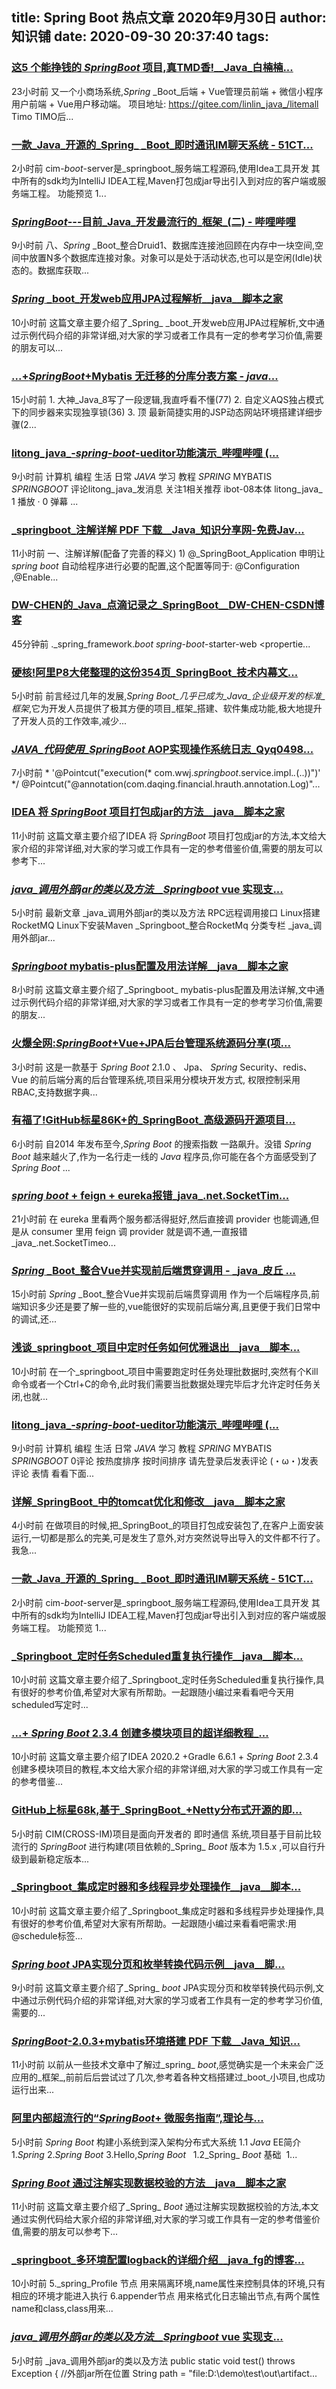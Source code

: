 
title: Spring Boot 热点文章 2020年9月30日
author: 知识铺
date: 2020-09-30 20:37:40
tags: 
---
  
### [这5 个能挣钱的 _SpringBoot_ 项目,真TMD香!__Java_白楠楠...](https://zshipu.com/t?url=https://blog.csdn.net/weixin_47340771/article/details/108875781)

 23小时前 又一个小商场系统,_Spring_ _Boot_后端 + Vue管理员前端 + 微信小程序用户前端 + Vue用户移动端。 项目地址: https://gitee.com/linlin_java_/litemall Timo TIMO后...

### [一款_Java_开源的_Spring_ _Boot_即时通讯IM聊天系统 - 51CT...](https://zshipu.com/t?url=https://developer.51cto.com/art/202009/627734.htm?pc)

 2小时前 cim-_boot_-server是_springboot_服务端工程源码,使用Idea工具开发 其中所有的sdk均为IntelliJ IDEA工程,Maven打包成jar导出引入到对应的客户端或服务端工程。 功能预览 1...

### [_SpringBoot_---目前_Java_开发最流行的_框架_(二) - 哔哩哔哩](https://zshipu.com/t?url=https://www.bilibili.com/read/cv7785800/)

 9小时前 八、_Spring_ _Boot_整合Druid1、数据库连接池回顾在内存中一块空间,空间中放置N多个数据库连接对象。对象可以是处于活动状态,也可以是空闲(Idle)状态的。数据库获取...

### [_Spring_ _boot_开发web应用JPA过程解析__java__脚本之家](https://zshipu.com/t?url=http://www.jb51.net/article/196854.htm)

 10小时前 这篇文章主要介绍了_Spring_ _boot_开发web应用JPA过程解析,文中通过示例代码介绍的非常详细,对大家的学习或者工作具有一定的参考学习价值,需要的朋友可以...

### [...+_SpringBoot_+Mybatis 无迁移的分库分表方案 - _java_...](https://zshipu.com/t?url=https://www.cnblogs.com/ianze888/p/13752718.html)

 15小时前 1\. 大神_Java_8写了一段逻辑,我直呼看不懂(77) 2\. 自定义AQS独占模式下的同步器来实现独享锁(36) 3\. 顶 最新简捷实用的JSP动态网站环境搭建详细步骤(2...

### [litong_java_-_spring_-_boot_-ueditor功能演示_哔哩哔哩 (...](https://zshipu.com/t?url=https://www.bilibili.com/video/BV1EA41177hw)

 9小时前 计算机 编程 生活 日常 _JAVA_ 学习 教程 _SPRING_ MYBATIS _SPRINGBOOT_ 评论litong_java_发消息 关注1相关推荐 ibot-08本体 litong_java_ 1 播放 · 0 弹幕 ...

### [_springboot_注解详解 PDF 下载__Java_知识分享网-免费Jav...](https://zshipu.com/t?url=http://www.java1234.com/a/javabook/javaweb/2020/0930/17759.html)

 11小时前 一、注解详解(配备了完善的释义) 1) @_SpringBoot_Application 申明让 _spring_ _boot_ 自动给程序进行必要的配置,这个配置等同于: @Configuration ,@Enable...

### [DW-CHEN的_Java_点滴记录之_SpringBoot__DW-CHEN-CSDN博客](https://zshipu.com/t?url=https://blog.csdn.net/qq_42795277/article/details/108887672)

 45分钟前 ._spring_framework._boot_</groupId> <artifactId>_spring_-_boot_-starter-web</artifactId> </dependency> </dependencies> <!--管理jdk版本--> <propertie...

### [硬核!阿里P8大佬整理的这份354页_SpringBoot_技术内幕文...](https://zshipu.com/t?url=https://blog.csdn.net/Java6888/article/details/108885070)

 5小时前 前言经过几年的发展,_Spring_ _Boot_几乎已成为_Java_企业级开发的标准_框架_,它为开发人员提供了极其方便的项目_框架_搭建、软件集成功能,极大地提升了开发人员的工作效率,减少...

### [_JAVA_代码使用_SpringBoot_ AOP实现操作系统日志_Qyq0498...](https://zshipu.com/t?url=https://blog.csdn.net/Qyq0498/article/details/108880210)

 7小时前 * '@Pointcut("execution(* com.wwj._springboot_.service.impl.*.*(..))")' */ @Pointcut("@annotation(com.daqing.financial.hrauth.annotation.Log)"...

### [IDEA 将 _SpringBoot_ 项目打包成jar的方法__java__脚本之家](https://zshipu.com/t?url=http://www.jb51.net/article/196828.htm)

 11小时前 这篇文章主要介绍了IDEA 将 _SpringBoot_ 项目打包成jar的方法,本文给大家介绍的非常详细,对大家的学习或工作具有一定的参考借鉴价值,需要的朋友可以参考下...

### [_java_调用外部jar的类以及方法__Springboot_ vue 实现支...](https://zshipu.com/t?url=https://blog.csdn.net/weixin_43851064/category_10441496.html)

 5小时前 最新文章 _java_调用外部jar的类以及方法 RPC远程调用接口 Linux搭建RocketMQ Linux下安装Maven _Springboot_整合RocketMq 分类专栏 _java_调用外部jar...

### [_Springboot_ mybatis-plus配置及用法详解__java__脚本之家](https://zshipu.com/t?url=http://www.jb51.net/article/196877.htm)

 8小时前 这篇文章主要介绍了_Springboot_ mybatis-plus配置及用法详解,文中通过示例代码介绍的非常详细,对大家的学习或者工作具有一定的参考学习价值,需要的朋友...

### [火爆全网:_SpringBoot_+Vue+JPA后台管理系统源码分享(项...](https://zshipu.com/t?url=https://blog.csdn.net/Java_Jishu/article/details/108887335)

 3小时前 这是一款基于 _Spring_ _Boot_ 2.1.0 、 Jpa、 _Spring_ Security、redis、Vue 的前后端分离的后台管理系统,项目采用分模块开发方式, 权限控制采用 RBAC,支持数据字典...

### [有福了!GitHub标星86K+的_SpringBoot_高级源码开源项目...](https://zshipu.com/t?url=https://blog.csdn.net/Java_msb666/article/details/108884684)

 6小时前 自2014 年发布至今,_Spring_ _Boot_ 的搜索指数 一路飙升。没错 _Spring_ _Boot_ 越来越火了,作为一名行走一线的 _Java_ 程序员,你可能在各个方面感受到了 _Spring_ _Boot_ ...

### [_spring_ _boot_ + feign + eureka报错_java_.net.SocketTim...](https://zshipu.com/t?url=https://blog.csdn.net/HermitSun/article/details/108877574)

 21小时前 在 eureka 里看两个服务都活得挺好,然后直接调 provider 也能调通,但是从 consumer 里用 feign 调 provider 就是调不通,一直报错_java_.net.SocketTimeo...

### [_Spring_ _Boot_整合Vue并实现前后端贯穿调用 - _java_皮丘 ...](https://zshipu.com/t?url=https://www.cnblogs.com/ianze888/p/13752712.html)

 15小时前 _Spring_ _Boot_整合Vue并实现前后端贯穿调用 作为一个后端程序员,前端知识多少还是要了解一些的,vue能很好的实现前后端分离,且更便于我们日常中的调试,还...

### [浅谈_springboot_项目中定时任务如何优雅退出__java__脚本...](https://zshipu.com/t?url=http://www.jb51.net/article/196839.htm)

 10小时前 在一个_springboot_项目中需要跑定时任务处理批数据时,突然有个Kill命令或者一个Ctrl+C的命令,此时我们需要当批数据处理完毕后才允许定时任务关闭,也就...

### [litong_java_-_spring_-_boot_-ueditor功能演示_哔哩哔哩 (...](https://zshipu.com/t?url=https://www.bilibili.com/video/av329841909)

 9小时前 计算机 编程 生活 日常 _JAVA_ 学习 教程 _SPRING_ MYBATIS _SPRINGBOOT_ 0评论 按热度排序 按时间排序 请先登录后发表评论 (・ω・)发表评论 表情 看看下面...

### [详解_SpringBoot_中的tomcat优化和修改__java__脚本之家](https://zshipu.com/t?url=http://www.jb51.net/article/196898.htm)

 4小时前 在做项目的时候,把_SpringBoot_的项目打包成安装包了,在客户上面安装运行,一切都是那么的完美,可是发生了意外,对方突然说导出导入的文件都不行了。我急...

### [一款_Java_开源的_Spring_ _Boot_即时通讯IM聊天系统 - 51CT...](https://zshipu.com/t?url=https://developer.51cto.com/art/202009/627734.htm)

 2小时前 cim-_boot_-server是_springboot_服务端工程源码,使用Idea工具开发 其中所有的sdk均为IntelliJ IDEA工程,Maven打包成jar导出引入到对应的客户端或服务端工程。 功能预览 1...

### [_Springboot_定时任务Scheduled重复执行操作__java__脚本...](https://zshipu.com/t?url=http://www.jb51.net/article/196844.htm)

 10小时前 这篇文章主要介绍了_Springboot_定时任务Scheduled重复执行操作,具有很好的参考价值,希望对大家有所帮助。一起跟随小编过来看看吧今天用scheduled写定时...

### [...+ _Spring_ _Boot_ 2.3.4 创建多模块项目的超详细教程_...](https://zshipu.com/t?url=http://www.jb51.net/article/196838.htm)

 10小时前 这篇文章主要介绍了IDEA 2020.2 +Gradle 6.6.1 + _Spring_ _Boot_ 2.3.4 创建多模块项目的教程,本文给大家介绍的非常详细,对大家的学习或工作具有一定的参考借鉴...

### [GitHub上标星68k,基于_SpringBoot_+Netty分布式开源的即...](https://zshipu.com/t?url=https://blog.csdn.net/JavaBUGa/article/details/108886179)

 5小时前 CIM(CROSS-IM)项目是面向开发者的 即时通信 系统,项目基于目前比较流行的 _SpringBoot_ 进行构建(项目依赖的_Spring_ _Boot_ 版本为 1.5.x ,可以自行升级到最新稳定版本...

### [_Springboot_集成定时器和多线程异步处理操作__java__脚本...](https://zshipu.com/t?url=http://www.jb51.net/article/196850.htm)

 10小时前 这篇文章主要介绍了_Springboot_集成定时器和多线程异步处理操作,具有很好的参考价值,希望对大家有所帮助。一起跟随小编过来看看吧需求:用@schedule标签...

### [_Spring_ _boot_ JPA实现分页和枚举转换代码示例__java__脚...](https://zshipu.com/t?url=http://www.jb51.net/article/196875.htm)

 9小时前 这篇文章主要介绍了_Spring_ _boot_ JPA实现分页和枚举转换代码示例,文中通过示例代码介绍的非常详细,对大家的学习或者工作具有一定的参考学习价值,需要的...

### [_SpringBoot_-2.0.3+mybatis环境搭建 PDF 下载__Java_知识...](https://zshipu.com/t?url=http://www.java1234.com/a/javabook/javaweb/2020/0930/17758.html)

 11小时前 以前从一些技术文章中了解过_spring_ _boot_,感觉确实是一个未来会广泛应用的_框架_,前前后后尝试过了几次,参考着各种文档搭建过_boot_小项目,也成功运行出来...

### [阿里内部超流行的“_SpringBoot_+ 微服务指南”,理论与...](https://zshipu.com/t?url=https://blog.csdn.net/JavaBUGa/article/details/108886018)

 5小时前 _Spring_ _Boot_ 构建小系统到深入架构分布式大系统 1.1 _Java_ EE简介 1._Spring_ 2._Spring_ _Boot_ 3.Hello,_Spring_ _Boot_ ﻿ ﻿ 1.2_Spring_ _Boot_ 基础 ﻿ 1...

### [_Spring_ _Boot_ 通过注解实现数据校验的方法__java__脚本之家](https://zshipu.com/t?url=http://www.jb51.net/article/196826.htm)

 11小时前 这篇文章主要介绍了_Spring_ _Boot_ 通过注解实现数据校验的方法,本文通过实例代码给大家介绍的非常详细,对大家的学习或工作具有一定的参考借鉴价值,需要的朋友可以参考下...

### [_springboot_多环境配置logback的详细介绍__java_fg的博客...](https://zshipu.com/t?url=https://blog.csdn.net/qq_40136782/article/details/108862296)

 10小时前 5._spring_Profile 节点 用来隔离环境,name属性来控制具体的环境,只有相应的环境才能进入执行 6.appender节点 用来格式化日志输出节点,有两个属性name和class,class用来...

### [_java_调用外部jar的类以及方法__Springboot_ vue 实现支...](https://zshipu.com/t?url=https://blog.csdn.net/weixin_43851064/article/details/108885675)

 5小时前 _java_调用外部jar的类以及方法 public static void test() throws Exception { //外部jar所在位置 String path = "file:D:\\demo\\test\\out\\artifact...
